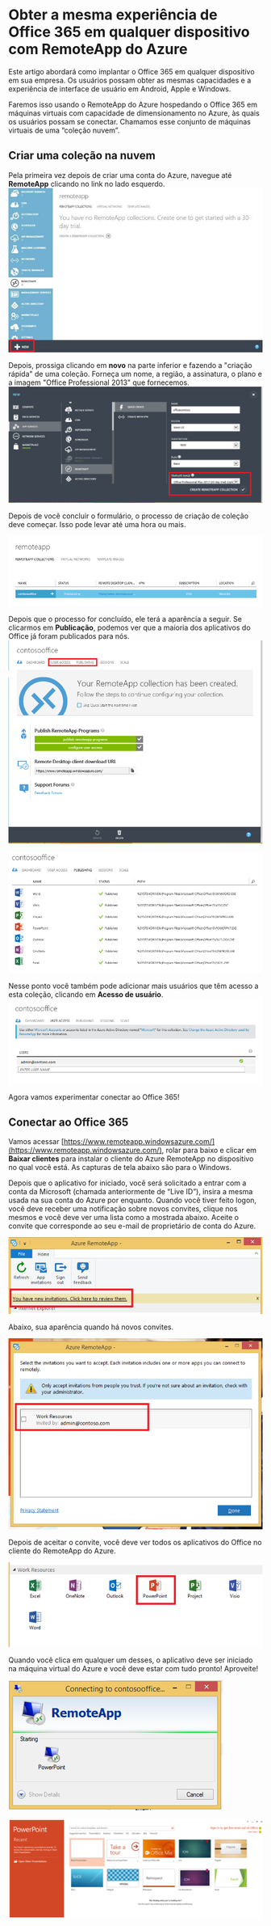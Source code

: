<properties
   pageTitle="Obter a mesma experiência do Office 365 em qualquer dispositivo com RemoteApp do Azure | Microsoft Azure"
   description="Aprenda a compartilhar qualquer aplicativo de Office 365 com os usuários usando o RemoteApp do Azure."
   services="remoteapp"
   documentationCenter=""
   authors="guscatalano"
   manager="mbaldwin"
   editor=""/>

<tags
   ms.service="remoteapp"
   ms.devlang="na"
   ms.topic="hero-article"
   ms.tgt_pltfrm="na"
   ms.workload="compute"
   ms.date="12/05/2015"
   ms.author="guscatal;elizapo"/>


# Obter a mesma experiência de Office 365 em qualquer dispositivo com RemoteApp do Azure

Este artigo abordará como implantar o Office 365 em qualquer dispositivo em sua empresa. Os usuários possam obter as mesmas capacidades e a experiência de interface de usuário em Android, Apple e Windows.

Faremos isso usando o RemoteApp do Azure hospedando o Office 365 em máquinas virtuais com capacidade de dimensionamento no Azure, às quais os usuários possam se conectar. Chamamos esse conjunto de máquinas virtuais de uma “coleção nuvem”.

## Criar uma coleção na nuvem

Pela primeira vez depois de criar uma conta do Azure, navegue até **RemoteApp** clicando no link no lado esquerdo. ![Mostrando o Azure RemoteApp no Portal do Azure](./media/remoteapp-tutorial-o365anywhere/1-menu.png)

Depois, prossiga clicando em **novo** na parte inferior e fazendo a "criação rápida" de uma coleção. Forneça um nome, a região, a assinatura, o plano e a imagem "Office Professional 2013" que fornecemos. ![Caixa de diálogo Criar](./media/remoteapp-tutorial-o365anywhere/2-quickcreate.png)

Depois de você concluir o formulário, o processo de criação de coleção deve começar. Isso pode levar até uma hora ou mais.

![Aguardando](./media/remoteapp-tutorial-o365anywhere/3-waiting.png)

Depois que o processo for concluído, ele terá a aparência a seguir. Se clicarmos em **Publicação**, podemos ver que a maioria dos aplicativos do Office já foram publicados para nós. ![Coleção criada](./media/remoteapp-tutorial-o365anywhere/4-done.png)

![Aplicativos publicados](./media/remoteapp-tutorial-o365anywhere/5-publish.png)

Nesse ponto você também pode adicionar mais usuários que têm acesso a esta coleção, clicando em **Acesso de usuário**. ![Configurar o acesso do usuário](./media/remoteapp-tutorial-o365anywhere/6-user.png)

Agora vamos experimentar conectar ao Office 365!

## Conectar ao Office 365

Vamos acessar [https://www.remoteapp.windowsazure.com/](https://www.remoteapp.windowsazure.com/), rolar para baixo e clicar em **Baixar clientes** para instalar o cliente do Azure RemoteApp no dispositivo no qual você está. As capturas de tela abaixo são para o Windows.

Depois que o aplicativo for iniciado, você será solicitado a entrar com a conta da Microsoft (chamada anteriormente de “Live ID”), insira a mesma usada na sua conta do Azure por enquanto. Quando você tiver feito logon, você deve receber uma notificação sobre novos convites, clique nos mesmos e você deve ver uma lista como a mostrada abaixo. Aceite o convite que corresponde ao seu e-mail de proprietário de conta do Azure.

![Novo convite](./media/remoteapp-tutorial-o365anywhere/7-araclient.png)

Abaixo, sua aparência quando há novos convites.

![Aceite um aplicativo](./media/remoteapp-tutorial-o365anywhere/8-invitation.png)

Depois de aceitar o convite, você deve ver todos os aplicativos do Office no cliente do RemoteApp do Azure.

![Lista de aplicativos](./media/remoteapp-tutorial-o365anywhere/9-work.png)

Quando você clica em qualquer um desses, o aplicativo deve ser iniciado na máquina virtual do Azure e você deve estar com tudo pronto! Aproveite!

![iniciando](./media/remoteapp-tutorial-o365anywhere/10-arastart.png)

![powerpoint](./media/remoteapp-tutorial-o365anywhere/11-pp.png)

<!---HONumber=AcomDC_1210_2015-->